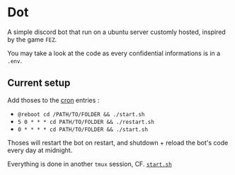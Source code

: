 # Dot
A simple discord bot that run on a ubuntu server customly hosted, inspired by the game `FEZ`.

You may take a look at the code as every confidential informations is in a `.env`.

## Current setup

Add thoses to the [cron](https://doc.ubuntu-fr.org/cron) entries :
 - `@reboot cd /PATH/TO/FOLDER && ./start.sh`
 - `5 0 * * * cd PATH/TO/FOLDER && ./restart.sh`
 - `0 * * * * cd PATH/TO/FOLDER && ./start.sh`

Thoses will restart the bot on restart, and shutdown + reload the bot's code every day at midnight.

Everything is done in another `tmux` session, CF. [`start.sh`](https://github.com/Cypooos/Dot/blob/main/start.sh)
